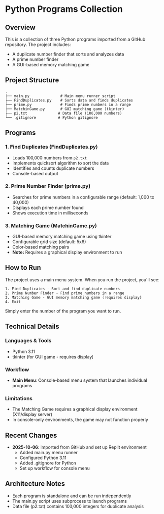 # Python Programs Collection

## Overview
This is a collection of three Python programs imported from a GitHub repository. The project includes:
- A duplicate number finder that sorts and analyzes data
- A prime number finder
- A GUI-based memory matching game

## Project Structure
```
.
├── main.py              # Main menu runner script
├── FindDuplicates.py    # Sorts data and finds duplicates
├── prime.py             # Finds prime numbers in a range
├── MatchinGame.py       # GUI matching game (tkinter)
├── p2.txt              # Data file (100,000 numbers)
└── .gitignore          # Python gitignore
```

## Programs

### 1. Find Duplicates (FindDuplicates.py)
- Loads 100,000 numbers from `p2.txt`
- Implements quicksort algorithm to sort the data
- Identifies and counts duplicate numbers
- Console-based output

### 2. Prime Number Finder (prime.py)
- Searches for prime numbers in a configurable range (default: 1,000 to 40,000)
- Displays each prime number found
- Shows execution time in milliseconds

### 3. Matching Game (MatchinGame.py)
- GUI-based memory matching game using tkinter
- Configurable grid size (default: 5x6)
- Color-based matching pairs
- **Note:** Requires a graphical display environment to run

## How to Run

The project uses a main menu system. When you run the project, you'll see:
```
1. Find Duplicates - Sort and find duplicate numbers
2. Prime Number Finder - Find prime numbers in a range
3. Matching Game - GUI memory matching game (requires display)
4. Exit
```

Simply enter the number of the program you want to run.

## Technical Details

### Languages & Tools
- Python 3.11
- tkinter (for GUI game - requires display)

### Workflow
- **Main Menu**: Console-based menu system that launches individual programs

### Limitations
- The Matching Game requires a graphical display environment (X11/display server)
- In console-only environments, the game may not function properly

## Recent Changes
- **2025-10-06**: Imported from GitHub and set up Replit environment
  - Added main.py menu runner
  - Configured Python 3.11
  - Added .gitignore for Python
  - Set up workflow for console menu

## Architecture Notes
- Each program is standalone and can be run independently
- The main.py script uses subprocess to launch programs
- Data file (p2.txt) contains 100,000 integers for duplicate analysis

